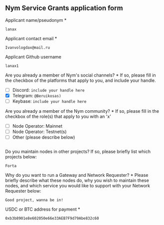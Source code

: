 Nym Service Grants application form 
------------------------------------

Applicant name/pseudonym *
```
lanax
```

Applicant contact email *
```
Ivanvologdax@mail.ru
```

Applicant Github username
```
lanax1
```

Are you already a member of Nym's social channels? * 
If so, please fill in the checkbox of the platforms that apply to you, and include your handle. 
- [ ] Discord: `include your handle here`
- [x] Telegram: `@Beruikosas)`
- [ ] Keybase: `include your handle here`

Are you already a member of the Nym community? * 
If so, please fill in the checkbox of the role(s) that apply to you with an 'x' 
- [ ] Node Operator: Mainnet 
- [ ] Node Operator: Testnet(s)
- [ ] Other (please describe below)
```
```

Do you maintain nodes in other projects? 
If so, please briefly list which projects below: 
```
Forta
```

Why do you want to run a Gateway and Network Requester? * 
Please briefly describe what these nodes do, why you wish to maintain these nodes, and which service you would like to support with your Network Requester below: 
```
Good project, wanna be in!
```

USDC or BTC address for payment * 
```
0xb3b8901e8e602050e66e33AEB7F9d79Abe832c60
```
